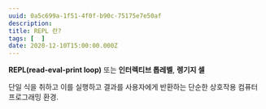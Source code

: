 ```yaml
---
uuid: 0a5c699a-1f51-4f0f-b90c-75175e7e50af
description: 
title: REPL 란?
tags: [  ]
date: 2020-12-10T15:00:00.000Z
---
```








**REPL(read-eval-print loop)** 또는 **인터렉티브 톱레벨**, **렝기지 셀**

단일 식을 취하고 이를 실행하고 결과를 사용자에게 반환하는 단순한 상호작용 컴퓨터 프로그래밍 환경.